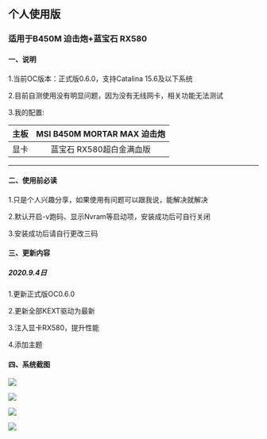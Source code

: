 ## 个人使用版

### 适用于B450M 迫击炮+蓝宝石 RX580

#### 一、说明

1.当前OC版本：正式版0.6.0，支持Catalina 15.6及以下系统

2.目前自测使用没有明显问题，因为没有无线网卡，相关功能无法测试

3.我的配置:


| 主板  |          MSI B450M MORTAR MAX 迫击炮          |
| :--: | :-------------------------: |
| 显卡 | 蓝宝石 RX580超白金满血版 |


----------------------

#### 二、使用前必读

1.只是个人兴趣分享，如果使用有问题可以跟我说，能解决就解决

2.默认开启-v跑码、显示Nvram等启动项，安装成功后可自行关闭

3.安装成功后请自行更改三码



#### 三、更新内容

##### 2020.9.4日

1.更新正式版OC0.6.0

2.更新全部KEXT驱动为最新

3.注入显卡RX580，提升性能

4.添加主题



#### 四、系统截图

![](https://qdall01.baidupcs.com/file/12dffdff4ka657eb59607802273f49f4?bkt=en-864c1d195a8f2f41f3ad75527987fd64d983278e958933d64a839ff27f45fdeb9fcabc966221da608aaae051f7a4f29919a31b20bc7685117147c4a314ff95f1&fid=414463553-250528-577164214933907&time=1599270585&sign=FDTAXUGERLQlBHSKfW-DCb740ccc5511e5e8fedcff06b081203-8V6z93sqZkw1fL5n3gEVV7mKNnU%3D&to=92&size=37903&sta_dx=37903&sta_cs=1&sta_ft=jpg&sta_ct=0&sta_mt=0&fm2=MH%2CXian%2CAnywhere%2C%2Canhui%2Cct&ctime=1599228062&mtime=1599228062&resv0=-1&resv1=0&resv2=rlim&resv3=5&resv4=37903&vuk=414463553&iv=-2&htype=&randtype=&newver=1&newfm=1&secfm=1&flow_ver=3&pkey=en-f109e6bd104be8c79cb4ab5f8f4ef3fc580caad2dbfa5573fc2f695844f7ad7a66e14ac94e1f572099a7efb638b4eefc7bd212b8146cc0bc305a5e1275657320&sl=81002574&expires=8h&rt=pr&r=855235725&vbdid=4239290275&fin=1599227647473.jpg&fn=1599227647473.jpg&rtype=1&dp-logid=5761318893435224334&dp-callid=0.1&hps=1&tsl=11&csl=58&fsl=-1&csign=ls%2FEEWYp8Pt9LKajDfuiglqWobw%3D&so=0&ut=8&uter=4&serv=0&uc=1311220622&ti=1d93a8f0247a7ec18b6145fd911d785d9f211298bfff6134&hflag=30&adg=c_afb2a47deb9e0a04f4f761aa1c6c5437&reqlabel=250528_f_b2e1a3b622b48d3cb60d45c70fa00a43_-1_2b4cb3f821a4034952cc1102168be04e&by=themis)

![](https://qdall01.baidupcs.com/file/f8fc16756vb271ec5f5bb74b196b5b49?bkt=en-2a4ba40c42c88fab393c7419a660d9e53f0e3fccb0b5a7bda1829d949180e16fe5ce54e28e2334a0e2d9fa3bee22982597199ebf029b6e6845bf79f14c7008ec&fid=414463553-250528-347748392448633&time=1599270610&sign=FDTAXUGERLQlBHSKfW-DCb740ccc5511e5e8fedcff06b081203-OkUZHitMhZjr7IYpBOS6M8jH7iQ%3D&to=92&size=64037&sta_dx=64037&sta_cs=1&sta_ft=jpg&sta_ct=0&sta_mt=0&fm2=MH%2CXian%2CAnywhere%2C%2Canhui%2Cct&ctime=1599228063&mtime=1599228063&resv0=-1&resv1=0&resv2=rlim&resv3=5&resv4=64037&vuk=414463553&iv=-2&htype=&randtype=&newver=1&newfm=1&secfm=1&flow_ver=3&pkey=en-1d5b10f04a62b6fc0dba509cec10f6206f95d7319f983ac00df132255a4d70d99e9e4e8fc827a87a58332d6c50cad77e8ca10de574a0e047305a5e1275657320&sl=81002574&expires=8h&rt=pr&r=955902345&vbdid=4239290275&fin=1599227674552.jpg&fn=1599227674552.jpg&rtype=1&dp-logid=5761325529778198319&dp-callid=0.1&hps=1&tsl=11&csl=58&fsl=-1&csign=ls%2FEEWYp8Pt9LKajDfuiglqWobw%3D&so=0&ut=8&uter=4&serv=0&uc=1311220622&ti=5f2aaa70d2fd14de9c36721e0f157ad1de10e96078d4c548&hflag=30&adg=c_afb2a47deb9e0a04f4f761aa1c6c5437&reqlabel=250528_f_b2e1a3b622b48d3cb60d45c70fa00a43_-1_2b4cb3f821a4034952cc1102168be04e&by=themis)

![](https://qdall01.baidupcs.com/file/dbf7fb5fcv32e2509893a050a27c341c?bkt=en-0f64e6ca9b24f0bc635de155f7cc46a1c3fad4f5815ae043df25731a469eab5ce9508a70ff779147d0571485c593c70f3dbd2336dc8d8ca931fa4eb7d8dfe1ae&fid=414463553-250528-450026396252045&time=1599270658&sign=FDTAXUGERLQlBHSKfW-DCb740ccc5511e5e8fedcff06b081203-WLXzhwkdQB0gbXlG%2FqHpN0tORR8%3D&to=92&size=69018&sta_dx=69018&sta_cs=1&sta_ft=jpg&sta_ct=0&sta_mt=0&fm2=MH%2CXian%2CAnywhere%2C%2Canhui%2Cct&ctime=1599228060&mtime=1599228060&resv0=-1&resv1=0&resv2=rlim&resv3=5&resv4=69018&vuk=414463553&iv=-2&htype=&randtype=&newver=1&newfm=1&secfm=1&flow_ver=3&pkey=en-d2b8447b652ee24359fda5b7f365b9e1c26ac2460802c38209a0b5919f50bc1b5d967d030c8bcf47e995ac888147cbc95107e74c58e557c4305a5e1275657320&sl=81002574&expires=8h&rt=pr&r=386782415&vbdid=4239290275&fin=1599227534660.jpg&fn=1599227534660.jpg&rtype=1&dp-logid=5761338380322258114&dp-callid=0.1&hps=1&tsl=11&csl=58&fsl=-1&csign=ls%2FEEWYp8Pt9LKajDfuiglqWobw%3D&so=0&ut=8&uter=4&serv=0&uc=1311220622&ti=83f2b583554fba155d31dc863165446abd5097d6cf8a909a&hflag=30&adg=c_afb2a47deb9e0a04f4f761aa1c6c5437&reqlabel=250528_f_b2e1a3b622b48d3cb60d45c70fa00a43_-1_2b4cb3f821a4034952cc1102168be04e&by=themis)

![](https://qdall01.baidupcs.com/file/491dadaabp94c0afaeea53385f63f3df?bkt=en-2d9e6f81f9f5bca0059b23d3b6fb302ad841de0b07bbf1e3aa91cc78a0f91a40fe09aaefee052c6cd7d66e5b7ffbae934e87e9876ccb1f98ee5191ceb33962e2&fid=414463553-250528-709406280454542&time=1599270678&sign=FDTAXUGERLQlBHSKfW-DCb740ccc5511e5e8fedcff06b081203-Pw4Yoe%2BSofA4sJkcW6WAv%2F7RERQ%3D&to=92&size=70384&sta_dx=70384&sta_cs=1&sta_ft=jpg&sta_ct=0&sta_mt=0&fm2=MH%2CXian%2CAnywhere%2C%2Canhui%2Cct&ctime=1599228061&mtime=1599228061&resv0=-1&resv1=0&resv2=rlim&resv3=5&resv4=70384&vuk=414463553&iv=-2&htype=&randtype=&newver=1&newfm=1&secfm=1&flow_ver=3&pkey=en-262be9b53c2ae603e70ad50d07d66f4ca6e72939103c2f26f47ee41da1097e40344738a984df84c0f3afcac2bafb21ccd188df4b4d0b27e5305a5e1275657320&sl=81002574&expires=8h&rt=pr&r=499965908&vbdid=4239290275&fin=1599227598127.jpg&fn=1599227598127.jpg&rtype=1&dp-logid=5761343874031024933&dp-callid=0.1&hps=1&tsl=11&csl=58&fsl=-1&csign=ls%2FEEWYp8Pt9LKajDfuiglqWobw%3D&so=0&ut=8&uter=4&serv=0&uc=1311220622&ti=f85402de02783127531e5ff9f6dc18fda8e64d8676b42e0fe3611405bef53ec1&hflag=30&adg=c_afb2a47deb9e0a04f4f761aa1c6c5437&reqlabel=250528_f_b2e1a3b622b48d3cb60d45c70fa00a43_-1_2b4cb3f821a4034952cc1102168be04e&by=themis)







